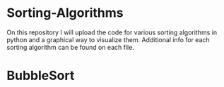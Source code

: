# Sorting-Algorithms
On this repository I will upload the code for various sorting algorithms in python and a graphical way to visualize them. Additional info for each sorting algorithm can be found on each file.
# BubbleSort

